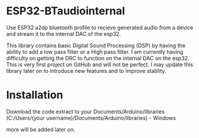 # ESP32-BTaudiointernal
Use ESP32 a2dp bluetooth profile to recieve generated audio from a device and stream it to the internal DAC of the esp32.

This library contains basic Digital Sound Processing (DSP) by having the ability to add a low pass filter or a High pass filter.
I am currently having difficulty on getting the DRC to function on the internal DAC on the esp32.
This is very first project on GitHub and will not be perfect. I may update this library later on to introduce new features and to improve stablity. 

# Installation 

Download the code 
extract to your Documents/Arduino/libraries
(C:/Users/(your username)/Documents/Arduino/libraries) - Windows

more will be added later on.
